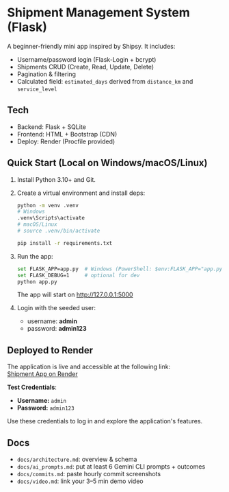 # Shipment Management System (Flask)

A beginner-friendly mini app inspired by Shipsy. It includes:
- Username/password login (Flask-Login + bcrypt)
- Shipments CRUD (Create, Read, Update, Delete)
- Pagination & filtering
- Calculated field: `estimated_days` derived from `distance_km` and `service_level`

## Tech
- Backend: Flask + SQLite
- Frontend: HTML + Bootstrap (CDN)
- Deploy: Render (Procfile provided)

## Quick Start (Local on Windows/macOS/Linux)
1. Install Python 3.10+ and Git.
2. Create a virtual environment and install deps:
   ```bash
   python -m venv .venv
   # Windows
   .venv\Scripts\activate
   # macOS/Linux
   # source .venv/bin/activate

   pip install -r requirements.txt
   ```
3. Run the app:
   ```bash
   set FLASK_APP=app.py  # Windows (PowerShell: $env:FLASK_APP="app.py")
   set FLASK_DEBUG=1     # optional for dev
   python app.py
   ```
   The app will start on http://127.0.0.1:5000

4. Login with the seeded user:
   - username: **admin**
   - password: **admin123**


## Deployed to Render

The application is live and accessible at the following link:  
[Shipment App on Render](https://abhi-shipment-app.onrender.com/)

**Test Credentials**:  
- **Username:** `admin`  
- **Password:** `admin123`  

Use these credentials to log in and explore the application's features.


## Docs
- `docs/architecture.md`: overview & schema
- `docs/ai_prompts.md`: put at least 6 Gemini CLI prompts + outcomes
- `docs/commits.md`: paste hourly commit screenshots
- `docs/video.md`: link your 3–5 min demo video
